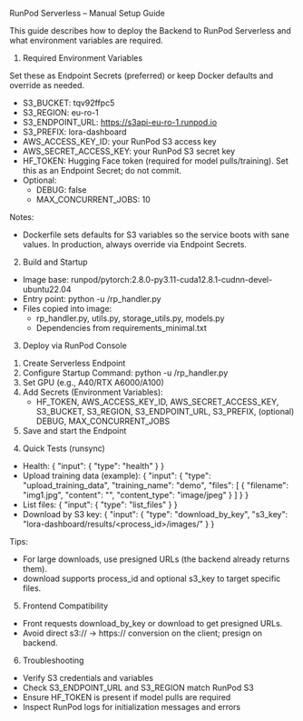 RunPod Serverless – Manual Setup Guide

This guide describes how to deploy the Backend to RunPod Serverless and what environment variables are required.

1) Required Environment Variables

Set these as Endpoint Secrets (preferred) or keep Docker defaults and override as needed.

- S3_BUCKET: tqv92ffpc5
- S3_REGION: eu-ro-1
- S3_ENDPOINT_URL: https://s3api-eu-ro-1.runpod.io
- S3_PREFIX: lora-dashboard
- AWS_ACCESS_KEY_ID: your RunPod S3 access key
- AWS_SECRET_ACCESS_KEY: your RunPod S3 secret key
- HF_TOKEN: Hugging Face token (required for model pulls/training). Set this as an Endpoint Secret; do not commit.
- Optional:
  - DEBUG: false
  - MAX_CONCURRENT_JOBS: 10

Notes:
- Dockerfile sets defaults for S3 variables so the service boots with sane values. In production, always override via Endpoint Secrets.

2) Build and Startup

- Image base: runpod/pytorch:2.8.0-py3.11-cuda12.8.1-cudnn-devel-ubuntu22.04
- Entry point: python -u /rp_handler.py
- Files copied into image:
  - rp_handler.py, utils.py, storage_utils.py, models.py
  - Dependencies from requirements_minimal.txt

3) Deploy via RunPod Console

1. Create Serverless Endpoint
2. Configure Startup Command: python -u /rp_handler.py
3. Set GPU (e.g., A40/RTX A6000/A100)
4. Add Secrets (Environment Variables):
   - HF_TOKEN, AWS_ACCESS_KEY_ID, AWS_SECRET_ACCESS_KEY,
     S3_BUCKET, S3_REGION, S3_ENDPOINT_URL, S3_PREFIX,
     (optional) DEBUG, MAX_CONCURRENT_JOBS
5. Save and start the Endpoint

4) Quick Tests (runsync)

- Health:
{ "input": { "type": "health" } }
- Upload training data (example):
{ "input": { "type": "upload_training_data", "training_name": "demo", "files": [ { "filename": "img1.jpg", "content": "<base64>", "content_type": "image/jpeg" } ] } }
- List files:
{ "input": { "type": "list_files" } }
- Download by S3 key:
{ "input": { "type": "download_by_key", "s3_key": "lora-dashboard/results/<process_id>/images/<file>" } }

Tips:
- For large downloads, use presigned URLs (the backend already returns them).
- download supports process_id and optional s3_key to target specific files.

5) Frontend Compatibility

- Front requests download_by_key or download to get presigned URLs.
- Avoid direct s3:// → https:// conversion on the client; presign on backend.

6) Troubleshooting

- Verify S3 credentials and variables
- Check S3_ENDPOINT_URL and S3_REGION match RunPod S3
- Ensure HF_TOKEN is present if model pulls are required
- Inspect RunPod logs for initialization messages and errors

